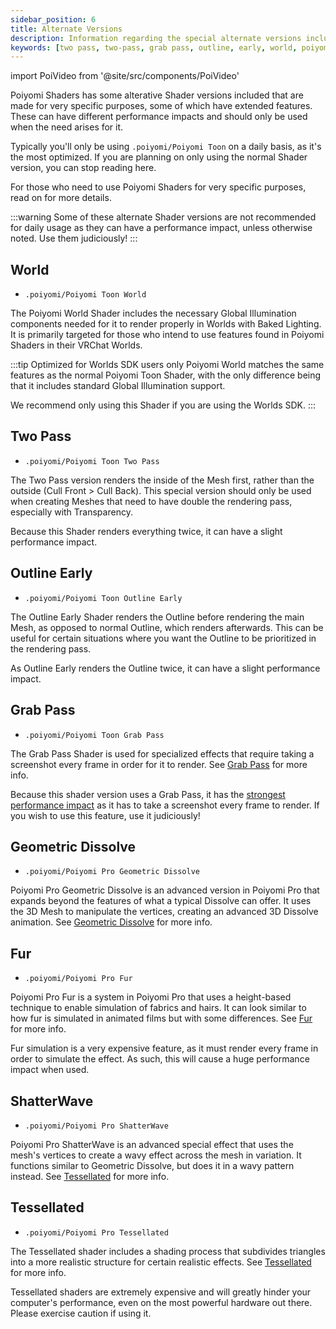 ```yaml
---
sidebar_position: 6
title: Alternate Versions
description: Information regarding the special alternate versions included in Poiyomi Shaders, such as Grab Pass and the World Shader.
keywords: [two pass, two-pass, grab pass, outline, early, world, poiyomi, shader]
---
```

import PoiVideo from '@site/src/components/PoiVideo'

Poiyomi Shaders has some alterative Shader versions included that are made for very specific purposes, some of which have extended features. These can have different performance impacts and should only be used when the need arises for it.

Typically you'll only be using `.poiyomi/Poiyomi Toon` on a daily basis, as it's the most optimized. If you are planning on only using the normal Shader version, you can stop reading here.

For those who need to use Poiyomi Shaders for very specific purposes, read on for more details.

:::warning
Some of these alternate Shader versions are not recommended for daily usage as they can have a performance impact, unless otherwise noted. Use them judiciously!
:::

## World

- `.poiyomi/Poiyomi Toon World`

The Poiyomi World Shader includes the necessary Global Illumination components needed for it to render properly in Worlds with Baked Lighting. It is primarily targeted for those who intend to use features found in Poiyomi Shaders in their VRChat Worlds.

:::tip Optimized for Worlds SDK users only
Poiyomi World matches the same features as the normal Poiyomi Toon Shader, with the only difference being that it includes standard Global Illumination support.

We recommend only using this Shader if you are using the Worlds SDK.
:::

## Two Pass

- `.poiyomi/Poiyomi Toon Two Pass`

The Two Pass version renders the inside of the Mesh first, rather than the outside (Cull Front > Cull Back). This special version should only be used when creating Meshes that need to have double the rendering pass, especially with Transparency.

Because this Shader renders everything twice, it can have a slight performance impact.

## Outline Early

- `.poiyomi/Poiyomi Toon Outline Early`

The Outline Early Shader renders the Outline before rendering the main Mesh, as opposed to normal Outline, which renders afterwards. This can be useful for certain situations where you want the Outline to be prioritized in the rendering pass.

As Outline Early renders the Outline twice, it can have a slight performance impact.

## Grab Pass

- `.poiyomi/Poiyomi Toon Grab Pass`

The Grab Pass Shader is used for specialized effects that require taking a screenshot every frame in order for it to render. See [Grab Pass](/docs/extended-features/grabpass.md) for more info.

Because this shader version uses a Grab Pass, it has the <u>strongest performance impact</u> as it has to take a screenshot every frame to render. If you wish to use this feature, use it judiciously!

## Geometric Dissolve

- `.poiyomi/Poiyomi Pro Geometric Dissolve`

Poiyomi Pro Geometric Dissolve is an advanced version in Poiyomi Pro that expands beyond the features of what a typical Dissolve can offer. It uses the 3D Mesh to manipulate the vertices, creating an advanced 3D Dissolve animation. See [Geometric Dissolve](/docs/extended-features/geometric-dissolve.md) for more info.

## Fur

- `.poiyomi/Poiyomi Pro Fur`

Poiyomi Pro Fur is a system in Poiyomi Pro that uses a height-based technique to enable simulation of fabrics and hairs. It can look similar to how fur is simulated in animated films but with some differences. See [Fur](/docs/extended-features/fur.md) for more info.

Fur simulation is a very expensive feature, as it must render every frame in order to simulate the effect. As such, this will cause a huge performance impact when used.

## ShatterWave

- `.poiyomi/Poiyomi Pro ShatterWave`

Poiyomi Pro ShatterWave is an advanced special effect that uses the mesh's vertices to create a wavy effect across the mesh in variation. It functions similar to Geometric Dissolve, but does it in a wavy pattern instead. See [Tessellated](/docs/extended-features/tessellated.md) for more info.

## Tessellated

- `.poiyomi/Poiyomi Pro Tessellated`

The Tessellated shader includes a shading process that subdivides triangles into a more realistic structure for certain realistic effects. See [Tessellated](/docs/extended-features/tessellated.md) for more info.

Tessellated shaders are extremely expensive and will greatly hinder your computer's performance, even on the most powerful hardware out there. Please exercise caution if using it.